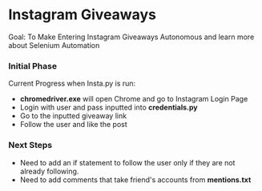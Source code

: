 # Instagram Giveaways
Goal: To Make Entering Instagram Giveaways Autonomous and learn more about Selenium Automation

### Initial Phase

Current Progress when Insta.py is run: 
* **chromedriver.exe** will open Chrome and go to Instagram Login Page
* Login with user and pass inputted into **credentials.py**
* Go to the inputted giveaway link
* Follow the user and like the post

### Next Steps

* Need to add an if statement to follow the user only if they are not already following.
* Need to add comments that take friend's accounts from **mentions.txt** 
